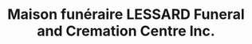 ---
title: "Maison funéraire LESSARD Funeral and Cremation Centre Inc."
url: /timmins/maison-funeraire-lessard-funeral-and-cremation-centre-inc/
shop: funeral directors
---